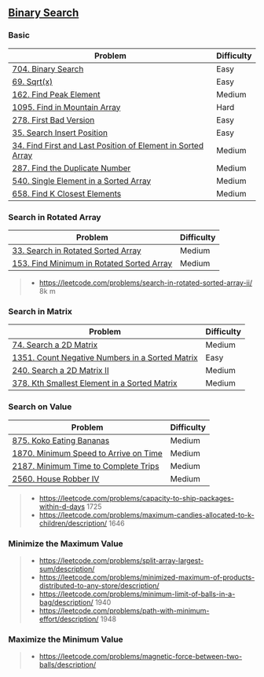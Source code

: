 ## [Binary Search](../topics/binary-search.md)
### Basic
| Problem          | Difficulty |
|------------------|------------|
|[704. Binary Search](../leetcode/704.binary-search.md)|Easy|
|[69. Sqrt(x)](../leetcode/69.sqrt(x).md)|Easy|
|[162. Find Peak Element](../leetcode/162.find-peak-element.md)|Medium|
|[1095. Find in Mountain Array](../leetcode/1095.find-in-mountain-array.md)|Hard|
|[278. First Bad Version](../leetcode/278.first-bad-version.md)|Easy|
|[35. Search Insert Position](../leetcode/35.search-insert-position.md)|Easy|
|[34. Find First and Last Position of Element in Sorted Array](../leetcode/34.find-first-and-last-position-of-element-in-sorted-array.md)|Medium|
|[287. Find the Duplicate Number](../leetcode/287.find-the-duplicate-number.md)|Medium|
|[540. Single Element in a Sorted Array](../leetcode/540.single-element-in-a-sorted-array.md)|Medium|
|[658. Find K Closest Elements](../leetcode/658.find-k-closest-elements.md)|Medium|

### Search in Rotated Array
| Problem          | Difficulty |
|------------------|------------|
|[33. Search in Rotated Sorted Array](../leetcode/33.search-in-rotated-sorted-array.md)|Medium|
|[153. Find Minimum in Rotated Sorted Array](../leetcode/153.find-minimum-in-rotated-sorted-array.md)|Medium|

> * https://leetcode.com/problems/search-in-rotated-sorted-array-ii/ 8k m

### Search in Matrix
| Problem          | Difficulty |
|------------------|------------|
|[74. Search a 2D Matrix](../leetcode/74.search-a-2d-matrix.md)|Medium|
|[1351. Count Negative Numbers in a Sorted Matrix](../leetcode/1351.count-negative-numbers-in-a-sorted-matrix.md)|Easy|
|[240. Search a 2D Matrix II](../leetcode/240.search-a-2d-matrix-ii.md)|Medium|
|[378. Kth Smallest Element in a Sorted Matrix](../leetcode/378.kth-smallest-element-in-a-sorted-matrix.md)|Medium|

### Search on Value
| Problem          | Difficulty |
|------------------|------------|
|[875. Koko Eating Bananas](../leetcode/875.koko-eating-bananas.md)|Medium|
|[1870. Minimum Speed to Arrive on Time](../leetcode/1870.minimum-speed-to-arrive-on-time.md)|Medium|
|[2187. Minimum Time to Complete Trips](../leetcode/2187.minimum-time-to-complete-trips.md)|Medium|
|[2560. House Robber IV](../leetcode/2560.house-robber-iv.md)|Medium|

> * https://leetcode.com/problems/capacity-to-ship-packages-within-d-days 1725
> * https://leetcode.com/problems/maximum-candies-allocated-to-k-children/description/ 1646

### Minimize the Maximum Value
> * https://leetcode.com/problems/split-array-largest-sum/description/
> * https://leetcode.com/problems/minimized-maximum-of-products-distributed-to-any-store/description/
> * https://leetcode.com/problems/minimum-limit-of-balls-in-a-bag/description/ 1940
> * https://leetcode.com/problems/path-with-minimum-effort/description/ 1948

### Maximize the Minimum Value
> * https://leetcode.com/problems/magnetic-force-between-two-balls/description/
